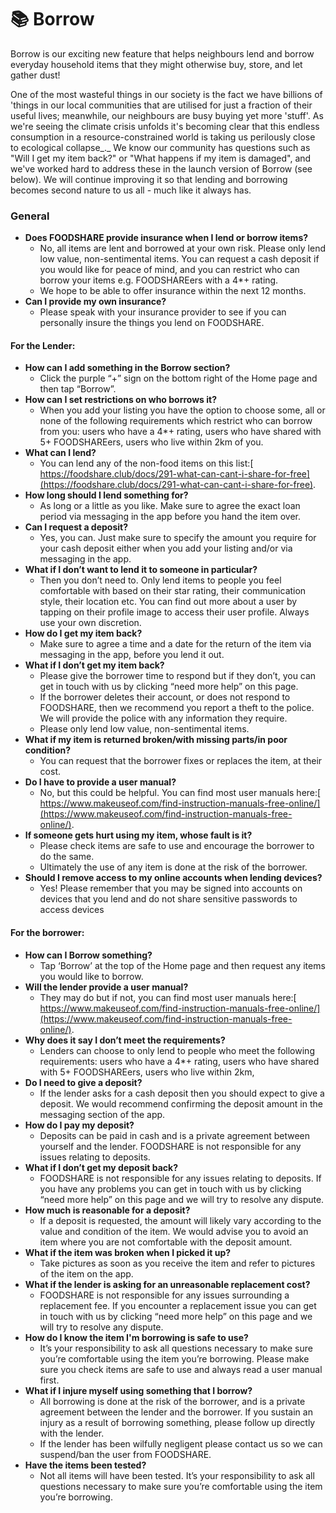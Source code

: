 # 📚 Borrow



Borrow is our exciting new feature that helps neighbours lend and borrow everyday household items that they might otherwise buy, store, and let gather dust!

One of the most wasteful things in our society is the fact we have billions of 'things in our local communities that are utilised for just a fraction of their useful lives; meanwhile, our neighbours are busy buying yet more 'stuff'. As we're seeing the climate crisis unfolds it's becoming clear that this endless consumption in a resource-constrained world is taking us perilously close to ecological collapse_._ We know our community has questions such as "Will I get my item back?" or "What happens if my item is damaged", and we've worked hard to address these in the launch version of Borrow (see below). We will continue improving it so that lending and borrowing becomes second nature to us all - much like it always has.

### **General** <a href="#_wnr5o2pamcwa" id="_wnr5o2pamcwa"></a>

* **Does FOODSHARE provide insurance when I lend or borrow items?**
  * No, all items are lent and borrowed at your own risk. Please only lend low value, non-sentimental items. You can request a cash deposit if you would like for peace of mind, and you can restrict who can borrow your items e.g. FOODSHAREers with a 4\*+ rating.
  * We hope to be able to offer insurance within the next 12 months.
* **Can I provide my own insurance?**
  * Please speak with your insurance provider to see if you can personally insure the things you lend on FOODSHARE.

#### **For the Lender:** <a href="#_60tmvbkhdqee" id="_60tmvbkhdqee"></a>

* **How can I add something in the Borrow section?**
  * Click the purple “+” sign on the bottom right of the Home page and then tap “Borrow”.
* **How can I set restrictions on who borrows it?**
  * When you add your listing you have the option to choose some, all or none of the following requirements which restrict who can borrow from you: users who have a 4\*+ rating, users who have shared with 5+ FOODSHAREers, users who live within 2km of you.
* **What can I lend?**
  * You can lend any of the non-food items on this list:[ https://foodshare.club/docs/291-what-can-cant-i-share-for-free](https://foodshare.club/docs/291-what-can-cant-i-share-for-free).
* **How long should I lend something for?**
  * As long or a little as you like. Make sure to agree the exact loan period via messaging in the app before you hand the item over.
* **Can I request a deposit?**
  * Yes, you can. Just make sure to specify the amount you require for your cash deposit either when you add your listing and/or via messaging in the app.
* **What if I don’t want to lend it to someone in particular?**
  * Then you don’t need to. Only lend items to people you feel comfortable with based on their star rating, their communication style, their location etc. You can find out more about a user by tapping on their profile image to access their user profile. Always use your own discretion.
* **How do I get my item back?**
  * Make sure to agree a time and a date for the return of the item via messaging in the app, before you lend it out.
* **What if I don’t get my item back?**
  * Please give the borrower time to respond but if they don’t, you can get in touch with us by clicking “need more help” on this page.
  * If the borrower deletes their account, or does not respond to FOODSHARE, then we recommend you report a theft to the police. We will provide the police with any information they require.
  * Please only lend low value, non-sentimental items.
* **What if my item is returned broken/with missing parts/in poor condition?**
  * You can request that the borrower fixes or replaces the item, at their cost.
* **Do I have to provide a user manual?**
  * No, but this could be helpful. You can find most user manuals here:[ https://www.makeuseof.com/find-instruction-manuals-free-online/](https://www.makeuseof.com/find-instruction-manuals-free-online/).
* **If someone gets hurt using my item, whose fault is it?**
  * Please check items are safe to use and encourage the borrower to do the same.
  * Ultimately the use of any item is done at the risk of the borrower.
* **Should I remove access to my online accounts when lending devices?**
  * Yes! Please remember that you may be signed into accounts on devices that you lend and do not share sensitive passwords to access devices

#### **For the borrower:** <a href="#_vka1aqbx0ia6" id="_vka1aqbx0ia6"></a>

* **How can I Borrow something?**
  * Tap ‘Borrow’ at the top of the Home page and then request any items you would like to borrow.
* **Will the lender provide a user manual?**
  * They may do but if not, you can find most user manuals here:[ https://www.makeuseof.com/find-instruction-manuals-free-online/](https://www.makeuseof.com/find-instruction-manuals-free-online/).
* **Why does it say I don’t meet the requirements?**
  * Lenders can choose to only lend to people who meet the following requirements: users who have a 4\*+ rating, users who have shared with 5+ FOODSHAREers, users who live within 2km,
* **Do I need to give a deposit?**
  * If the lender asks for a cash deposit then you should expect to give a deposit. We would recommend confirming the deposit amount in the messaging section of the app.
* **How do I pay my deposit?**
  * Deposits can be paid in cash and is a private agreement between yourself and the lender. FOODSHARE is not responsible for any issues relating to deposits.
* **What if I don’t get my deposit back?**
  * FOODSHARE is not responsible for any issues relating to deposits. If you have any problems you can get in touch with us by clicking “need more help” on this page and we will try to resolve any dispute.
* **How much is reasonable for a deposit?**
  * If a deposit is requested, the amount will likely vary according to the value and condition of the item. We would advise you to avoid an item where you are not comfortable with the deposit amount.
* **What if the item was broken when I picked it up?**
  * Take pictures as soon as you receive the item and refer to pictures of the item on the app.
* **What if the lender is asking for an unreasonable replacement cost?**
  * FOODSHARE is not responsible for any issues surrounding a replacement fee. If you encounter a replacement issue you can get in touch with us by clicking “need more help” on this page and we will try to resolve any dispute.
* **How do I know the item I'm borrowing is safe to use?**
  * It’s your responsibility to ask all questions necessary to make sure you’re comfortable using the item you’re borrowing. Please make sure you check items are safe to use and always read a user manual first.
* **What if I injure myself using something that I borrow?**
  * All borrowing is done at the risk of the borrower, and is a private agreement between the lender and the borrower. If you sustain an injury as a result of borrowing something, please follow up directly with the lender.
  * If the lender has been wilfully negligent please contact us so we can suspend/ban the user from FOODSHARE.
* **Have the items been tested?**
  * Not all items will have been tested. It’s your responsibility to ask all questions necessary to make sure you’re comfortable using the item you’re borrowing.
